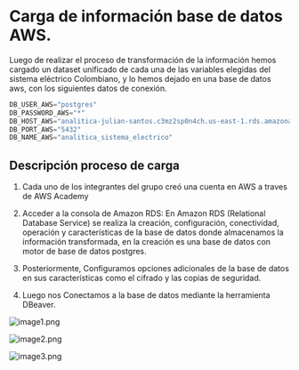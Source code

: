 # Carga de información base de datos AWS.

Luego de realizar el proceso de transformación de la información hemos cargado un dataset unificado de cada una de las variables elegidas del sistema eléctrico Colombiano, y lo hemos dejado en una base de datos aws, con los siguientes datos de conexión.




```python
DB_USER_AWS="postgres"
DB_PASSWORD_AWS="*"
DB_HOST_AWS="analitica-julian-santos.c3mz2sp0n4ch.us-east-1.rds.amazonaws.com"
DB_PORT_AWS="5432"
DB_NAME_AWS="analitica_sistema_electrico"
```

## Descripción proceso de carga

1. Cada uno de los integrantes del grupo creó una cuenta en AWS a traves de AWS Academy

2. Acceder a la consola de Amazon RDS: En Amazon RDS (Relational Database Service) se realiza la creación, configuración, conectividad, operación y características de la base de datos donde almacenamos la información transformada, en la creación es una base de datos con motor de base de datos postgres.

3. Posteriormente, Configuramos opciones adicionales de la base de datos en sus características como el cifrado y las copias de seguridad.

4. Luego nos Conectamos a la base de datos mediante la herramienta DBeaver.

![image1.png](ProcesoAlmacenamientoAWS_files/image1.png)

![image2.png](ProcesoAlmacenamientoAWS_files/image2.png)

![image3.png](ProcesoAlmacenamientoAWS_files/image3.png)
